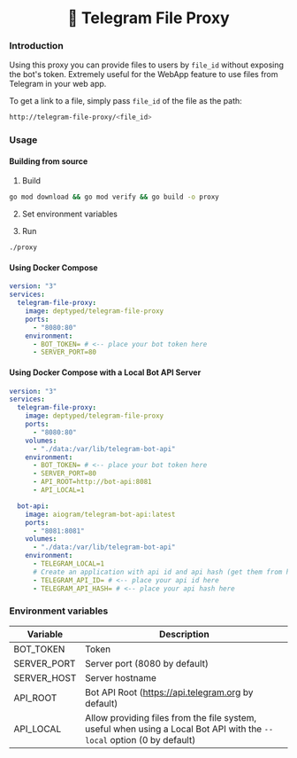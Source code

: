 <h1 align="center">📁 Telegram File Proxy</h1>

### Introduction

Using this proxy you can provide files to users by `file_id` without exposing the bot's token. Extremely useful for the WebApp feature to use files from Telegram in your web app.

To get a link to a file, simply pass `file_id` of the file as the path:

```bash
http://telegram-file-proxy/<file_id>
```

### Usage

#### Building from source

1. Build

```bash
go mod download && go mod verify && go build -o proxy
```

2. Set environment variables

3. Run

```bash
./proxy
```

#### Using Docker Compose

```yaml
version: "3"
services:
  telegram-file-proxy:
    image: deptyped/telegram-file-proxy
    ports:
      - "8080:80"
    environment:
      - BOT_TOKEN= # <-- place your bot token here
      - SERVER_PORT=80
```

#### Using Docker Compose with a Local Bot API Server

```yaml
version: "3"
services:
  telegram-file-proxy:
    image: deptyped/telegram-file-proxy
    ports:
      - "8080:80"
    volumes:
      - "./data:/var/lib/telegram-bot-api"
    environment:
      - BOT_TOKEN= # <-- place your bot token here
      - SERVER_PORT=80
      - API_ROOT=http://bot-api:8081
      - API_LOCAL=1

  bot-api:
    image: aiogram/telegram-bot-api:latest
    ports:
      - "8081:8081"
    volumes:
      - "./data:/var/lib/telegram-bot-api"
    environment:
      - TELEGRAM_LOCAL=1
      # Create an application with api id and api hash (get them from https://my.telegram.org/apps)
      - TELEGRAM_API_ID= # <-- place your api id here
      - TELEGRAM_API_HASH= # <-- place your api hash here
```

### Environment variables

| Variable    | Description                                                                                                            |
| ----------- | ---------------------------------------------------------------------------------------------------------------------- |
| BOT_TOKEN   | Token                                                                                                                  |
| SERVER_PORT | Server port (8080 by default)                                                                                          |
| SERVER_HOST | Server hostname                                                                                                        |
| API_ROOT    | Bot API Root (https://api.telegram.org by default)                                                                     |
| API_LOCAL   | Allow providing files from the file system, useful when using a Local Bot API with the `--local` option (0 by default) |
